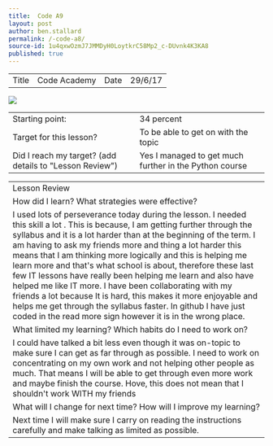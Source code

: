 ```yaml
---
title:  Code A9
layout: post
author: ben.stallard
permalink: /-code-a8/
source-id: 1u4qxwOzmJ7JMMDyH0LoytkrC58Mp2_c-DUvnk4K3KA8
published: true
---
```

<table>
  <tr>
    <td>Title</td>
    <td>Code Academy</td>
    <td>Date</td>
    <td>29/6/17</td>
  </tr>
</table>
<img src="https://github.com/benstallard/benstallard04.github.io/blob/master/images/Screen%20Shot%202017-07-05%20at%2011.46.06.png?raw=true">


<table>
  <tr>
    <td>Starting point:</td>
    <td>34 percent</td>
  </tr>
  <tr>
    <td>Target for this lesson?</td>
    <td>To be  able to get on with the topic</td>
  </tr>
  <tr>
    <td>Did I reach my target? 
(add details to "Lesson Review")</td>
    <td> Yes I managed to get much further in the Python course</td>
  </tr>
</table>


<table>
  <tr>
    <td>Lesson Review</td>
  </tr>
  <tr>
    <td>How did I learn? What strategies were effective? </td>
  </tr>
  <tr>
    <td>I used lots of perseverance today during the lesson. I needed this skill a lot . This is because, I am getting further through the syllabus and it is a lot harder than at the beginning of the term. I am having to ask my friends more and thing a lot harder this means that I am thinking more logically and this is helping me learn more and that's what school is about, therefore these last few IT lessons have really been helping me learn and also have helped me like IT more.
I have been collaborating with my friends a lot because It is hard, this makes it more enjoyable and helps me get through the syllabus faster.
In github I have just coded in the read more sign however it is in the wrong place.
</td>
  </tr>
  <tr>
    <td>What limited my learning? Which habits do I need to work on? </td>
  </tr>
  <tr>
    <td>I could have talked a bit less even though it was on-topic to make sure I can get as far through as possible.
I need to work on concentrating on my own work and not helping other people as much. That means I will be able to get through even more work and maybe finish the course. Hove, this does not mean that I shouldn't work WITH my friends
</td>
  </tr>
  <tr>
    <td>What will I change for next time? How will I improve my learning?</td>
  </tr>
  <tr>
    <td>Next time I will make sure I carry on reading the instructions carefully and make talking as limited as possible.</td>
  </tr>
</table>


